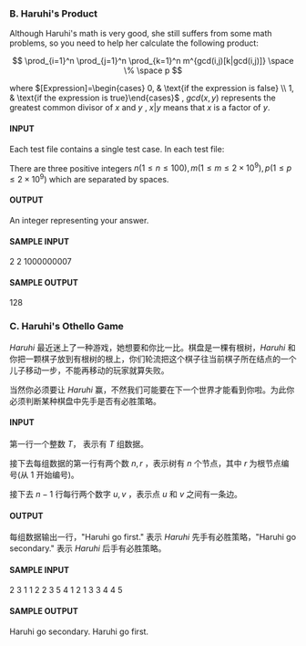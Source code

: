 ### B. Haruhi's Product

Although Haruhi's math is very good, she still suffers from some math problems, so you need to help her calculate the following product:

$$
\prod_{i=1}^n \prod_{j=1}^n \prod_{k=1}^n m^{gcd(i,j)[k|gcd(i,j)]} \space \% \space p
$$

where $[Expression]=\begin{cases} 0, & \text{if the expression is false} \\ 1, & \text{if the expression is true}\end{cases}$ , $gcd(x,y)$ represents the greatest common divisor of $x$ and $y$ , $x|y$ means that $x$ is a factor of $y$.



#### INPUT

Each test file contains a single test case. In each test file:

There are three positive integers $n(1 \leq n \leq 100),m(1 \leq m \leq 2 \times 10^9),p(1 \leq p \leq 2 \times 10^9)$ which are separated by spaces.

 

#### OUTPUT

An integer representing your answer.



#### SAMPLE INPUT

2 2 1000000007



#### SAMPLE OUTPUT

128





### C. Haruhi's Othello Game

$Haruhi$ 最近迷上了一种游戏，她想要和你比一比。棋盘是一棵有根树，$Haruhi$ 和你把一颗棋子放到有根树的根上，你们轮流把这个棋子往当前棋子所在结点的一个儿子移动一步，不能再移动的玩家就算失败。

当然你必须要让 $Haruhi$ 赢，不然我们可能要在下一个世界才能看到你啦。为此你必须判断某种棋盘中先手是否有必胜策略。



#### INPUT

第一行一个整数 $T$， 表示有 $T$ 组数据。

接下去每组数据的第一行有两个数 $n,r$ ，表示树有 $n$ 个节点，其中 $r$ 为根节点编号(从 $1$ 开始编号)。

接下去 $n-1$ 行每行两个数字 $u,v$ ，表示点 $u$ 和 $v$ 之间有一条边。



#### OUTPUT

每组数据输出一行，"Haruhi go first." 表示 $Haruhi$ 先手有必胜策略，"Haruhi go secondary." 表示 $Haruhi$ 后手有必胜策略。



#### SAMPLE INPUT
2
3 1
1 2
2 3
5 4
1 2
1 3
3 4
4 5




#### SAMPLE OUTPUT

Haruhi go secondary.
Haruhi go first.







